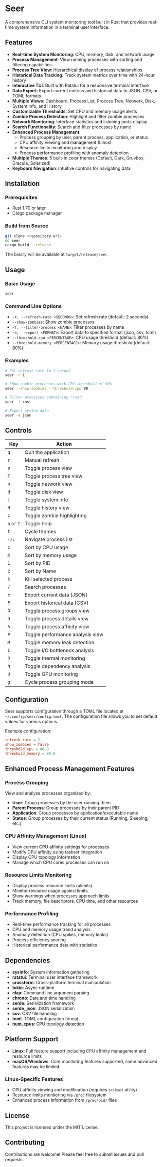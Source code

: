 # Seer

A comprehensive CLI system monitoring tool built in Rust that provides real-time system information in a terminal user interface.

## Features

- **Real-time System Monitoring**: CPU, memory, disk, and network usage
- **Process Management**: View running processes with sorting and filtering capabilities
- **Process Tree View**: Hierarchical display of process relationships
- **Historical Data Tracking**: Track system metrics over time with 24-hour history
- **Interactive TUI**: Built with Ratatui for a responsive terminal interface
- **Data Export**: Export current metrics and historical data to JSON, CSV, or TOML formats
- **Multiple Views**: Dashboard, Process List, Process Tree, Network, Disk, System Info, and History
- **Customizable Thresholds**: Set CPU and memory usage alerts
- **Zombie Process Detection**: Highlight and filter zombie processes
- **Network Monitoring**: Interface statistics and listening ports display
- **Search Functionality**: Search and filter processes by name
- **Enhanced Process Management**: 
  - Process grouping by user, parent process, application, or status
  - CPU affinity viewing and management (Linux)
  - Resource limits monitoring and display
  - Process performance profiling with anomaly detection
- **Multiple Themes**: 5 built-in color themes (Default, Dark, Gruvbox, Dracula, Solarized)
- **Keyboard Navigation**: Intuitive controls for navigating data

## Installation

### Prerequisites

- Rust 1.70 or later
- Cargo package manager

### Build from Source

```bash
git clone <repository-url>
cd seer
cargo build --release
```

The binary will be available at `target/release/seer`.

## Usage

### Basic Usage

```bash
seer
```

### Command Line Options

- `-r, --refresh-rate <SECONDS>`: Set refresh rate (default: 2 seconds)
- `--show-zombies`: Show zombie processes
- `-f, --filter-process <NAME>`: Filter processes by name
- `-e, --export <FORMAT>`: Export data to specified format (json, csv, toml)
- `--threshold-cpu <PERCENTAGE>`: CPU usage threshold (default: 80%)
- `--threshold-memory <PERCENTAGE>`: Memory usage threshold (default: 80%)

### Examples

```bash
# Set refresh rate to 1 second
seer -r 1

# Show zombie processes with CPU threshold of 90%
seer --show-zombies --threshold-cpu 90

# Filter processes containing "rust"
seer -f rust

# Export system data
seer -e json
```

## Controls

| Key | Action |
|-----|--------|
| `q` | Quit the application |
| `r` | Manual refresh |
| `p` | Toggle process view |
| `T` | Toggle process tree view |
| `n` | Toggle network view |
| `d` | Toggle disk view |
| `i` | Toggle system info |
| `H` | Toggle history view |
| `z` | Toggle zombie highlighting |
| `h` or `?` | Toggle help |
| `t` | Cycle themes |
| `↑/↓` | Navigate process list |
| `c` | Sort by CPU usage |
| `m` | Sort by memory usage |
| `1` | Sort by PID |
| `2` | Sort by Name |
| `k` | Kill selected process |
| `/` | Search processes |
| `e` | Export current data (JSON) |
| `E` | Export historical data (CSV) |
| `G` | Toggle process groups view |
| `D` | Toggle process details view |
| `A` | Toggle process affinity view |
| `P` | Toggle performance analysis view |
| `M` | Toggle memory leak detection |
| `I` | Toggle I/O bottleneck analysis |
| `R` | Toggle thermal monitoring |
| `N` | Toggle dependency analysis |
| `U` | Toggle GPU monitoring |
| `g` | Cycle process grouping mode |

## Configuration

Seer supports configuration through a TOML file located at `~/.config/seer/config.toml`. The configuration file allows you to set default values for various options.

Example configuration:

```toml
refresh_rate = 2
show_zombies = false
threshold_cpu = 80.0
threshold_memory = 80.0
```

## Enhanced Process Management Features

### Process Grouping
View and analyze processes organized by:
- **User**: Group processes by the user running them
- **Parent Process**: Group processes by their parent PID
- **Application**: Group processes by application/executable name
- **Status**: Group processes by their current status (Running, Sleeping, etc.)

### CPU Affinity Management (Linux)
- View current CPU affinity settings for processes
- Modify CPU affinity using taskset integration
- Display CPU topology information
- Manage which CPU cores processes can run on

### Resource Limits Monitoring
- Display process resource limits (ulimits)
- Monitor resource usage against limits
- Show warnings when processes approach limits
- Track memory, file descriptors, CPU time, and other resources

### Performance Profiling
- Real-time performance tracking for all processes
- CPU and memory usage trend analysis
- Anomaly detection (CPU spikes, memory leaks)
- Process efficiency scoring
- Historical performance data with statistics

## Dependencies

- **sysinfo**: System information gathering
- **ratatui**: Terminal user interface framework
- **crossterm**: Cross-platform terminal manipulation
- **tokio**: Async runtime
- **clap**: Command line argument parsing
- **chrono**: Date and time handling
- **serde**: Serialization framework
- **serde_json**: JSON serialization
- **csv**: CSV file handling
- **toml**: TOML configuration format
- **num_cpus**: CPU topology detection

## Platform Support

- **Linux**: Full feature support including CPU affinity management and resource limits
- **macOS/Windows**: Core monitoring features supported, some advanced features may be limited

### Linux-Specific Features
- CPU affinity viewing and modification (requires `taskset` utility)
- Resource limits monitoring via `/proc` filesystem
- Enhanced process information from `/proc/pid/` files

## License

This project is licensed under the MIT License.

## Contributing

Contributions are welcome! Please feel free to submit issues and pull requests.